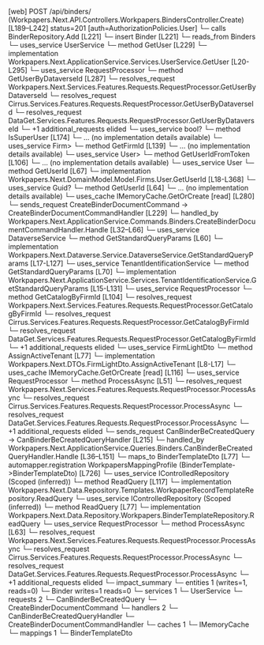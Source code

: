 [web] POST /api/binders/  (Workpapers.Next.API.Controllers.Workpapers.BindersController.Create)  [L189–L242] status=201 [auth=AuthorizationPolicies.User]
  └─ calls BinderRepository.Add [L221]
  └─ insert Binder [L221]
    └─ reads_from Binders
  └─ uses_service UserService
    └─ method GetUser [L229]
      └─ implementation Workpapers.Next.ApplicationService.Services.UserService.GetUser [L20-L295]
        └─ uses_service RequestProcessor
          └─ method GetUserByDataverseId [L287]
            └─ resolves_request Workpapers.Next.Services.Features.Requests.RequestProcessor.GetUserByDataverseId
            └─ resolves_request Cirrus.Services.Features.Requests.RequestProcessor.GetUserByDataverseId
            └─ resolves_request DataGet.Services.Features.Requests.RequestProcessor.GetUserByDataverseId
            └─ +1 additional_requests elided
        └─ uses_service bool?
          └─ method IsSuperUser [L174]
            └─ ... (no implementation details available)
        └─ uses_service Firm>
          └─ method GetFirmId [L139]
            └─ ... (no implementation details available)
        └─ uses_service User>
          └─ method GetUserIdFromToken [L106]
            └─ ... (no implementation details available)
        └─ uses_service User
          └─ method GetUserId [L67]
            └─ implementation Workpapers.Next.DomainModel.Model.Firms.User.GetUserId [L18-L368]
        └─ uses_service Guid?
          └─ method GetUserId [L64]
            └─ ... (no implementation details available)
        └─ uses_cache IMemoryCache.GetOrCreate [read] [L280]
  └─ sends_request CreateBinderDocumentCommand -> CreateBinderDocumentCommandHandler [L229]
    └─ handled_by Workpapers.Next.ApplicationService.Commands.Binders.CreateBinderDocumentCommandHandler.Handle [L32–L66]
      └─ uses_service DataverseService
        └─ method GetStandardQueryParams [L60]
          └─ implementation Workpapers.Next.Dataverse.Service.DataverseService.GetStandardQueryParams [L17-L127]
            └─ uses_service TenantIdentificationService
              └─ method GetStandardQueryParams [L70]
                └─ implementation Workpapers.Next.ApplicationService.Services.TenantIdentificationService.GetStandardQueryParams [L15-L131]
                  └─ uses_service RequestProcessor
                    └─ method GetCatalogByFirmId [L104]
                      └─ resolves_request Workpapers.Next.Services.Features.Requests.RequestProcessor.GetCatalogByFirmId
                      └─ resolves_request Cirrus.Services.Features.Requests.RequestProcessor.GetCatalogByFirmId
                      └─ resolves_request DataGet.Services.Features.Requests.RequestProcessor.GetCatalogByFirmId
                      └─ +1 additional_requests elided
                  └─ uses_service FirmLightDto
                    └─ method AssignActiveTenant [L77]
                      └─ implementation Workpapers.Next.DTOs.FirmLightDto.AssignActiveTenant [L8-L17]
                  └─ uses_cache IMemoryCache.GetOrCreate [read] [L116]
      └─ uses_service RequestProcessor
        └─ method ProcessAsync [L51]
          └─ resolves_request Workpapers.Next.Services.Features.Requests.RequestProcessor.ProcessAsync
          └─ resolves_request Cirrus.Services.Features.Requests.RequestProcessor.ProcessAsync
          └─ resolves_request DataGet.Services.Features.Requests.RequestProcessor.ProcessAsync
          └─ +1 additional_requests elided
  └─ sends_request CanBinderBeCreatedQuery -> CanBinderBeCreatedQueryHandler [L215]
    └─ handled_by Workpapers.Next.ApplicationService.Queries.Binders.CanBinderBeCreatedQueryHandler.Handle [L36–L151]
      └─ maps_to BinderTemplateDto [L77]
        └─ automapper.registration WorkpapersMappingProfile (BinderTemplate->BinderTemplateDto) [L726]
      └─ uses_service IControlledRepository<WorkpaperRecordTemplate> (Scoped (inferred))
        └─ method ReadQuery [L117]
          └─ implementation Workpapers.Next.Data.Repository.Templates.WorkpaperRecordTemplateRepository.ReadQuery
      └─ uses_service IControlledRepository<BinderTemplate> (Scoped (inferred))
        └─ method ReadQuery [L77]
          └─ implementation Workpapers.Next.Data.Repository.Workpapers.BinderTemplateRepository.ReadQuery
      └─ uses_service RequestProcessor
        └─ method ProcessAsync [L63]
          └─ resolves_request Workpapers.Next.Services.Features.Requests.RequestProcessor.ProcessAsync
          └─ resolves_request Cirrus.Services.Features.Requests.RequestProcessor.ProcessAsync
          └─ resolves_request DataGet.Services.Features.Requests.RequestProcessor.ProcessAsync
          └─ +1 additional_requests elided
  └─ impact_summary
    └─ entities 1 (writes=1, reads=0)
      └─ Binder writes=1 reads=0
    └─ services 1
      └─ UserService
    └─ requests 2
      └─ CanBinderBeCreatedQuery
      └─ CreateBinderDocumentCommand
    └─ handlers 2
      └─ CanBinderBeCreatedQueryHandler
      └─ CreateBinderDocumentCommandHandler
    └─ caches 1
      └─ IMemoryCache
    └─ mappings 1
      └─ BinderTemplateDto

